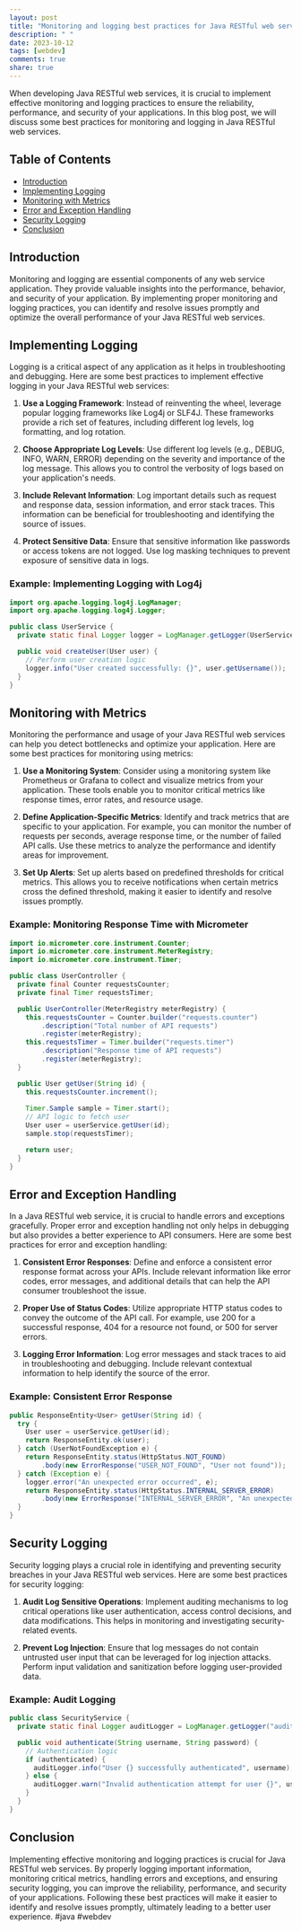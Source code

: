```yaml
---
layout: post
title: "Monitoring and logging best practices for Java RESTful web services"
description: " "
date: 2023-10-12
tags: [webdev]
comments: true
share: true
---
```


When developing Java RESTful web services, it is crucial to implement effective monitoring and logging practices to ensure the reliability, performance, and security of your applications. In this blog post, we will discuss some best practices for monitoring and logging in Java RESTful web services.

## Table of Contents
- [Introduction](#introduction)
- [Implementing Logging](#implementing-logging)
- [Monitoring with Metrics](#monitoring-with-metrics)
- [Error and Exception Handling](#error-and-exception-handling)
- [Security Logging](#security-logging)
- [Conclusion](#conclusion)

## Introduction
Monitoring and logging are essential components of any web service application. They provide valuable insights into the performance, behavior, and security of your application. By implementing proper monitoring and logging practices, you can identify and resolve issues promptly and optimize the overall performance of your Java RESTful web services.

## Implementing Logging
Logging is a critical aspect of any application as it helps in troubleshooting and debugging. Here are some best practices to implement effective logging in your Java RESTful web services:

1. **Use a Logging Framework**: Instead of reinventing the wheel, leverage popular logging frameworks like Log4j or SLF4J. These frameworks provide a rich set of features, including different log levels, log formatting, and log rotation.

2. **Choose Appropriate Log Levels**: Use different log levels (e.g., DEBUG, INFO, WARN, ERROR) depending on the severity and importance of the log message. This allows you to control the verbosity of logs based on your application's needs.

3. **Include Relevant Information**: Log important details such as request and response data, session information, and error stack traces. This information can be beneficial for troubleshooting and identifying the source of issues.

4. **Protect Sensitive Data**: Ensure that sensitive information like passwords or access tokens are not logged. Use log masking techniques to prevent exposure of sensitive data in logs.

### Example: Implementing Logging with Log4j

```java
import org.apache.logging.log4j.LogManager;
import org.apache.logging.log4j.Logger;

public class UserService {
  private static final Logger logger = LogManager.getLogger(UserService.class);

  public void createUser(User user) {
    // Perform user creation logic
    logger.info("User created successfully: {}", user.getUsername());
  }
}
```

## Monitoring with Metrics
Monitoring the performance and usage of your Java RESTful web services can help you detect bottlenecks and optimize your application. Here are some best practices for monitoring using metrics:

1. **Use a Monitoring System**: Consider using a monitoring system like Prometheus or Grafana to collect and visualize metrics from your application. These tools enable you to monitor critical metrics like response times, error rates, and resource usage.

2. **Define Application-Specific Metrics**: Identify and track metrics that are specific to your application. For example, you can monitor the number of requests per seconds, average response time, or the number of failed API calls. Use these metrics to analyze the performance and identify areas for improvement.

3. **Set Up Alerts**: Set up alerts based on predefined thresholds for critical metrics. This allows you to receive notifications when certain metrics cross the defined threshold, making it easier to identify and resolve issues promptly.

### Example: Monitoring Response Time with Micrometer

```java
import io.micrometer.core.instrument.Counter;
import io.micrometer.core.instrument.MeterRegistry;
import io.micrometer.core.instrument.Timer;

public class UserController {
  private final Counter requestsCounter;
  private final Timer requestsTimer;

  public UserController(MeterRegistry meterRegistry) {
    this.requestsCounter = Counter.builder("requests.counter")
        .description("Total number of API requests")
        .register(meterRegistry);
    this.requestsTimer = Timer.builder("requests.timer")
        .description("Response time of API requests")
        .register(meterRegistry);
  }

  public User getUser(String id) {
    this.requestsCounter.increment();
    
    Timer.Sample sample = Timer.start();
    // API logic to fetch user
    User user = userService.getUser(id);
    sample.stop(requestsTimer);

    return user;
  }
}
```

## Error and Exception Handling
In a Java RESTful web service, it is crucial to handle errors and exceptions gracefully. Proper error and exception handling not only helps in debugging but also provides a better experience to API consumers. Here are some best practices for error and exception handling:

1. **Consistent Error Responses**: Define and enforce a consistent error response format across your APIs. Include relevant information like error codes, error messages, and additional details that can help the API consumer troubleshoot the issue.

2. **Proper Use of Status Codes**: Utilize appropriate HTTP status codes to convey the outcome of the API call. For example, use 200 for a successful response, 404 for a resource not found, or 500 for server errors.

3. **Logging Error Information**: Log error messages and stack traces to aid in troubleshooting and debugging. Include relevant contextual information to help identify the source of the error.

### Example: Consistent Error Response

```java
public ResponseEntity<User> getUser(String id) {
  try {
    User user = userService.getUser(id);
    return ResponseEntity.ok(user);
  } catch (UserNotFoundException e) {
    return ResponseEntity.status(HttpStatus.NOT_FOUND)
        .body(new ErrorResponse("USER_NOT_FOUND", "User not found"));
  } catch (Exception e) {
    logger.error("An unexpected error occurred", e);
    return ResponseEntity.status(HttpStatus.INTERNAL_SERVER_ERROR)
        .body(new ErrorResponse("INTERNAL_SERVER_ERROR", "An unexpected error occurred"));
  }
}
```

## Security Logging
Security logging plays a crucial role in identifying and preventing security breaches in your Java RESTful web services. Here are some best practices for security logging:

1. **Audit Log Sensitive Operations**: Implement auditing mechanisms to log critical operations like user authentication, access control decisions, and data modifications. This helps in monitoring and investigating security-related events.

2. **Prevent Log Injection**: Ensure that log messages do not contain untrusted user input that can be leveraged for log injection attacks. Perform input validation and sanitization before logging user-provided data.

### Example: Audit Logging

```java
public class SecurityService {
  private static final Logger auditLogger = LogManager.getLogger("auditLogger");

  public void authenticate(String username, String password) {
    // Authentication logic
    if (authenticated) {
      auditLogger.info("User {} successfully authenticated", username);
    } else {
      auditLogger.warn("Invalid authentication attempt for user {}", username);
    }
  }
}
```

## Conclusion
Implementing effective monitoring and logging practices is crucial for Java RESTful web services. By properly logging important information, monitoring critical metrics, handling errors and exceptions, and ensuring security logging, you can improve the reliability, performance, and security of your applications. Following these best practices will make it easier to identify and resolve issues promptly, ultimately leading to a better user experience. #java #webdev